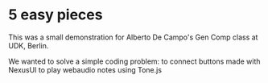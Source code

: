 # 5 easy pieces

This was a small demonstration for Alberto De Campo's Gen Comp class at UDK, Berlin.

We wanted to solve a simple coding problem: to connect buttons made with NexusUI to play webaudio notes using Tone.js


